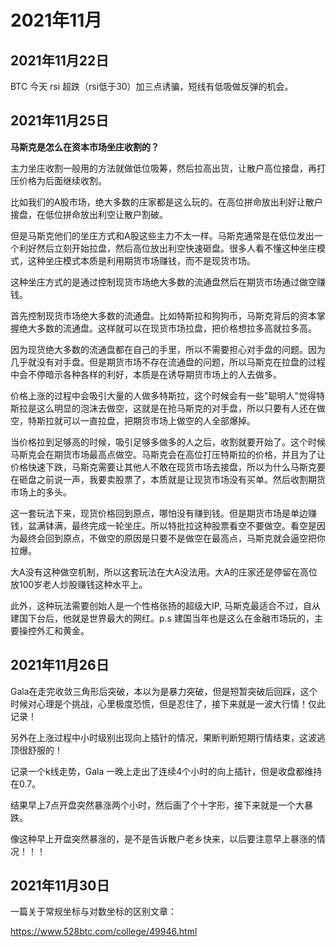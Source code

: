 # 2021年11月

## 2021年11月22日

BTC 今天 rsi 超跌（rsi低于30）加三点诱骗，短线有低吸做反弹的机会。



## 2021年11月25日

**马斯克是怎么在资本市场坐庄收割的？**

主力坐庄收割一般用的方法就做低位吸筹，然后拉高出货，让散户高位接盘，再打压价格为后面继续收割。

比如我们的A股市场，绝大多数的庄家都是这么玩的。在高位拼命放出利好让散户接盘，在低位拼命放出利空让散户割破。

但是马斯克他们的坐庄方式和A股这些主力不太一样。马斯克通常是在低位发出一个利好然后立刻开始拉盘，然后高位放出利空快速砸盘。很多人看不懂这种坐庄模式，这种坐庄模式本质是利用期货市场赚钱，而不是现货市场。

这种坐庄方式的是通过控制现货市场绝大多数的流通盘然后在期货市场通过做空赚钱。

首先控制现货市场绝大多数的流通盘。比如特斯拉和狗狗币，马斯克背后的资本掌握绝大多数的流通盘。这样就可以在现货市场拉盘，把价格想拉多高就拉多高。

因为现货绝大多数的流通盘都在自己的手里，所以不需要担心对手盘的问题。因为几乎就没有对手盘。但是期货市场不存在流通盘的问题，所以马斯克在拉盘的过程中会不停暗示各种各样的利好，本质是在诱导期货市场上的人去做多。

价格上涨的过程中会吸引大量的人做多特斯拉，这个时候会有一些"聪明人"觉得特斯拉是这么明显的泡沫去做空，这就是在抢马斯克的对手盘，所以只要有人还在做空，特斯拉就可以一直拉盘，把期货市场上做空的人全部爆掉。

当价格拉到足够高的时候，吸引足够多做多的人之后，收割就要开始了。这个时候马斯克会在期货市场最高点做空。马斯克会在高位打压特斯拉的价格，并且为了让价格快速下跌，马斯克需要让其他人不敢在现货市场去接盘，所以为什么马斯克要在砸盘之前说一声，我要卖股票了，本质就是让现货市场没有买单。然后收割期货市场上的多头。

这一套玩法下来，现货价格回到原点，哪怕没有赚到钱。但是期货市场是单边赚钱，盆满钵满，最终完成一轮坐庄。所以特批拉这种股票看空不要做空。看空是因为最终会回到原点，不做空的原因是只要不是做空在最高点，马斯克就会逼空把你拉爆。

大A没有这种做空机制，所以这套玩法在大A没法用。大A的庄家还是停留在高位放100岁老人炒股赚钱这种水平上。

此外，这种玩法需要创始人是一个性格张扬的超级大IP, 马斯克最适合不过，自从建国下台后，他就是世界最大的网红。p.s 建国当年也是这么在金融市场玩的，主要操控外汇和黄金。

## 2021年11月26日

Gala在走完收敛三角形后突破，本以为是暴力突破，但是短暂突破后回踩，这个时候对心理是个挑战，心里极度恐慌，但是忍住了，接下来就是一波大行情！仅此记录！

另外在上涨过程中小时级别出现向上插针的情况，果断判断短期行情结束，这波逃顶很舒服的！



记录一个k线走势，Gala 一晚上走出了连续4个小时的向上插针，但是收盘都维持在0.7。

结果早上7点开盘突然暴涨两个小时，然后画了个十字形，接下来就是一个大暴跌。

像这种早上开盘突然暴涨的，是不是告诉散户老乡快来，以后要注意早上暴涨的情况！！！

## 2021年11月30日

一篇关于常规坐标与对数坐标的区别文章：

https://www.528btc.com/college/49946.html